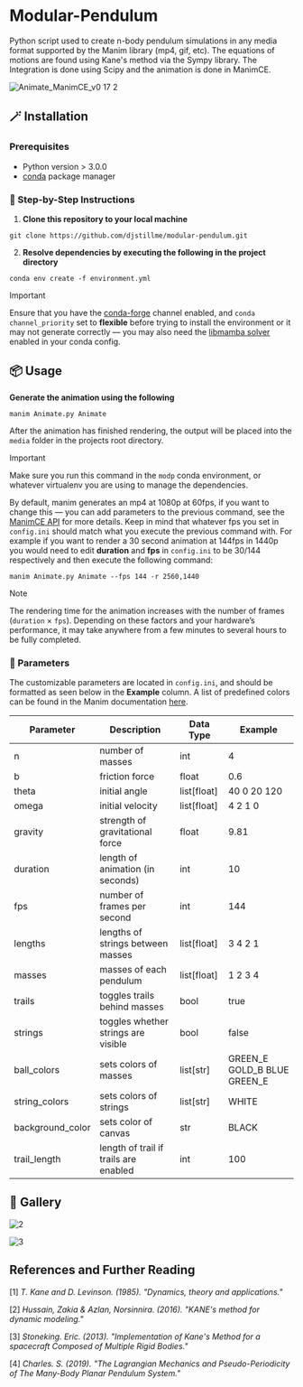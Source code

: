 # Modular-Pendulum

Python script used to create n-body pendulum simulations in any media format supported by the Manim library (mp4, gif, etc).
The equations of motions are found using Kane's method via the Sympy library. The Integration is done using Scipy and the animation is done in ManimCE.

![Animate_ManimCE_v0 17 2](https://github.com/user-attachments/assets/18f9661a-5534-42b7-b3e3-8e05373b03f0)




## 🪄 Installation

### Prerequisites

- Python version > 3.0.0
- [conda](https://docs.conda.io/projects/conda/en/latest/user-guide/install/index.html) package manager

### 🐾 Step-by-Step Instructions

1. **Clone this repository to your local machine**

```
git clone https://github.com/djstillme/modular-pendulum.git
```

2. **Resolve dependencies by executing the following in the project directory**
   
```
conda env create -f environment.yml
```

> [!IMPORTANT]
> Ensure that you have the [conda-forge](https://conda-forge.org/) channel enabled, and `conda channel_priority` set to **flexible**
before trying to install the environment or it may not generate correctly — you may also need the [libmamba solver](https://conda.github.io/conda-libmamba-solver/user-guide/) enabled in your conda config.

## 📦 Usage

**Generate the animation using the following**

```
manim Animate.py Animate
```

After the animation has finished rendering, the output will be placed into the `media` folder in the projects root directory.

> [!IMPORTANT]
> Make sure you run this command in the `modp` conda environment, or whatever virtualenv you are using to manage the dependencies.

By default, manim generates an mp4 at 1080p at 60fps, if you want to change this — you can add parameters to the previous command, see the [ManimCE API](https://docs.manim.community/en/stable/guides/configuration.html) for more details. Keep in mind that whatever fps you set in `config.ini` should match what you execute the previous command with. For example if you want to render a 30 second animation at 144fps in 1440p you would need to edit **duration** and **fps** in `config.ini` to be 30/144 respectively and then execute the following command:

```
manim Animate.py Animate --fps 144 -r 2560,1440
```

> [!NOTE]
> The rendering time for the animation increases with the number of frames (`duration` × `fps`). Depending on these factors and your hardware’s performance, it may take anywhere from a few minutes to several hours to be fully completed.

### 🔧 Parameters

The customizable parameters are located in `config.ini`, and should be formatted as seen below in the **Example** column. A list of predefined colors can be found in the Manim documentation [here](https://docs.manim.community/en/stable/reference/manim.utils.color.manim_colors.html).

| Parameter         | Description                                 | Data Type     | Example                      |
|------------------|---------------------------------------------|---------------|------------------------------|
| n                | number of masses                            | int           | 4                            |
| b                | friction force                              | float         | 0.6                          |
| theta            | initial angle                               | list[float]   | 40 0 20 120                  |
| omega            | initial velocity                            | list[float]   | 4 2 1 0                      |
| gravity          | strength of gravitational force             | float         | 9.81                         |
| duration         | length of animation (in seconds)            | int           | 10                           |
| fps              | number of frames per second                 | int           | 144                          |
| lengths          | lengths of strings between masses           | list[float]   | 3 4 2 1                      |
| masses           | masses of each pendulum                     | list[float]   | 1 2 3 4                      |
| trails           | toggles trails behind masses                | bool          | true                         |
| strings          | toggles whether strings are visible         | bool          | false                        |
| ball_colors      | sets colors of masses                       | list[str]     | GREEN_E GOLD_B BLUE GREEN_E |
| string_colors    | sets colors of strings                      | list[str]     | WHITE                        |
| background_color | sets color of canvas                        | str           | BLACK                        |
| trail_length     | length of trail if trails are enabled       | int           | 100                          |




## 🎨 Gallery

![2](https://github.com/user-attachments/assets/9d2aa6a6-2337-4fc0-b2a4-e289a18a172a)

![3](https://github.com/user-attachments/assets/61d2abcc-06cc-45fb-bc39-570da067d8e6)

## References and Further Reading

[1] *T. Kane  and D.  Levinson. (1985). "Dynamics, theory  and applications."*

[2] *Hussain, Zakia & Azlan, Norsinnira. (2016). "KANE's method for dynamic modeling."*

[3] *Stoneking. Eric. (2013). "Implementation of Kane's Method for a spacecraft Composed of Multiple Rigid Bodies."*

[4] *Charles. S. (2019). "The Lagrangian Mechanics and Pseudo-Periodicity of The Many-Body Planar Pendulum System."*
